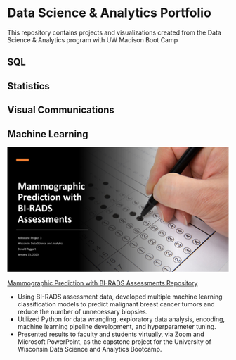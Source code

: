 # Data Science & Analytics Portfolio
This repository contains projects and visualizations created from the Data Science & Analytics program with UW Madison Boot Camp
## SQL

## Statistics

## Visual Communications


## Machine Learning

![](/Mammographic%20Prediction%20with%20BI-RADS%20Assessments/Milestone_Project_3_Cover_Slide.png)

[Mammographic Prediction with BI-RADS Assessments Repository](/Mammographic%20Prediction%20with%20BI-RADS%20Assessments/)

*	Using BI-RADS assessment data, developed multiple machine learning classification models to predict malignant breast cancer tumors and reduce the number of unnecessary biopsies.
*	Utilized Python for data wrangling, exploratory data analysis, encoding, machine learning pipeline development, and hyperparameter tuning.
*	Presented results to faculty and students virtually, via Zoom and Microsoft PowerPoint, as the capstone project for the University of Wisconsin Data Science and Analytics Bootcamp.


